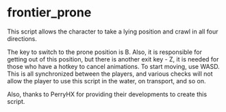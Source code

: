 # frontier_prone
This script allows the character to take a lying position and crawl in all four directions. 

The key to switch to the prone position is B. Also, it is responsible for getting out of this position, but there is another exit key - Z, it is needed for those who have a hotkey to cancel animations.
To start moving, use WASD. This is all synchronized between the players, and various checks will not allow the player to use this script in the water, on transport, and so on.

Also, thanks to PerryHX for providing their developments to create this script.

